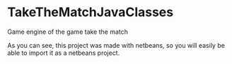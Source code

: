 TakeTheMatchJavaClasses
=======================

Game engine of the game take the match

As you can see, this project was made with netbeans, so you will easily be able to import it as a netbeans project.
